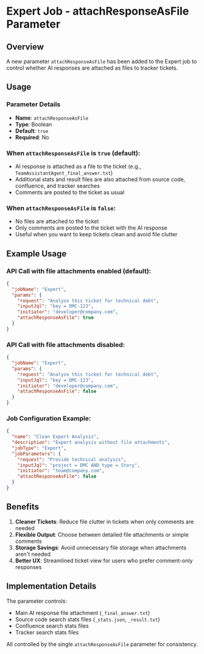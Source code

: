 # Expert Job - attachResponseAsFile Parameter

## Overview

A new parameter `attachResponseAsFile` has been added to the Expert job to control whether AI responses are attached as files to tracker tickets.

## Usage

### Parameter Details

- **Name**: `attachResponseAsFile`
- **Type**: Boolean
- **Default**: `true`
- **Required**: No

### When `attachResponseAsFile` is `true` (default):
- AI response is attached as a file to the ticket (e.g., `TeamAssistantAgent_final_answer.txt`)
- Additional stats and result files are also attached from source code, confluence, and tracker searches
- Comments are posted to the ticket as usual

### When `attachResponseAsFile` is `false`:
- No files are attached to the ticket
- Only comments are posted to the ticket with the AI response
- Useful when you want to keep tickets clean and avoid file clutter

## Example Usage

### API Call with file attachments enabled (default):
```json
{
  "jobName": "Expert",
  "params": {
    "request": "Analyze this ticket for technical debt",
    "inputJql": "key = DMC-123",
    "initiator": "developer@company.com",
    "attachResponseAsFile": true
  }
}
```

### API Call with file attachments disabled:
```json
{
  "jobName": "Expert", 
  "params": {
    "request": "Analyze this ticket for technical debt",
    "inputJql": "key = DMC-123", 
    "initiator": "developer@company.com",
    "attachResponseAsFile": false
  }
}
```

### Job Configuration Example:
```json
{
  "name": "Clean Expert Analysis",
  "description": "Expert analysis without file attachments",
  "jobType": "Expert",
  "jobParameters": {
    "request": "Provide technical analysis",
    "inputJql": "project = DMC AND type = Story",
    "initiator": "team@company.com",
    "attachResponseAsFile": false
  }
}
```

## Benefits

1. **Cleaner Tickets**: Reduce file clutter in tickets when only comments are needed
2. **Flexible Output**: Choose between detailed file attachments or simple comments  
3. **Storage Savings**: Avoid unnecessary file storage when attachments aren't needed
4. **Better UX**: Streamlined ticket view for users who prefer comment-only responses

## Implementation Details

The parameter controls:
- Main AI response file attachment (`_final_answer.txt`)
- Source code search stats files (`_stats.json`, `_result.txt`)
- Confluence search stats files
- Tracker search stats files

All controlled by the single `attachResponseAsFile` parameter for consistency. 
